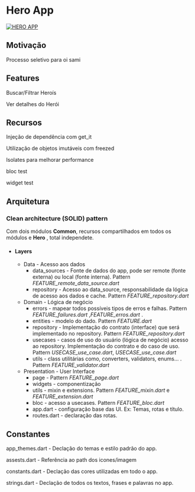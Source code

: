 # Hero App

[![HERO APP](http://img.youtube.com/vi/cRwaaP_j_ng/0.jpg)](http://www.youtube.com/watch?v=cRwaaP_j_ng)


## Motivação
Processo seletivo para oi sami

## Features
Buscar/Filtrar Heroís

Ver detalhes do Herói

## Recursos
 Injeção de dependência com get_it
 
 Utilização de objetos imutáveis com freezed
 
 Isolates para melhorar performance
 
 bloc test
 
 widget test
 


## Arquitetura
### Clean architecture  (SOLID) pattern

Com dois módulos **Common**, recursos compartilhados em todos os módulos e **Hero** , total independete.

- #### Layers
	-  Data - Acesso aos dados
		- data_sources - Fonte de dados do app, pode ser remote (fonte externa) ou local (fonte interna). Pattern *FEATURE_remote_data_source.dart*
		- repository - Acesso ao data_source, responsabilidade da lógica de acesso aos dados e cache. Pattern *FEATURE_repository.dart*
	- Domain - Lógica de negócio
		- errors - mapear todos possíveis tipos de erros e falhas. Pattern *FEATURE_failures.dart* ,*FEATURE_erros.dart* .
		- entities - modelo do dado. Pattern *FEATURE.dart*
		- repository - Implementação do contrato (interface) que será implementado no repository. Pattern *FEATURE_repository.dart*
		- usecases - casos de uso do usuário (lógica de negócio) acesso ao repository. Implementação do contrato e do caso de uso. Pattern *USECASE_use_case.dart*, *USECASE_use_case.dart*
		- utils - class utilitárias como, converters, validators, enums... . Pattern *FEATURE_validator.dart*
	- Presentation - User Interface
		- page - Pattern *FEATURE_page.dart*
		- widgets - componentização
		- utils - mixin e extensions. Pattern *FEATURE_mixin.dart* e *FEATURE_extension.dart*
		- bloc - acesso a usecases. Pattern *FEATURE_bloc.dart*
		- app.dart  - configuração base das UI. Ex: Temas, rotas e título. 
		- routes.dart - declaração das rotas.

## Constantes
 app_themes.dart - Declação do temas e estilo padrão do app.
 
 assests.dart - Referência ao path dos icones/imagem
 
 constants.dart - Declação das cores utilizadas em todo o app.
 
 strings.dart - Declação de todos os textos, frases e palavras no app.






